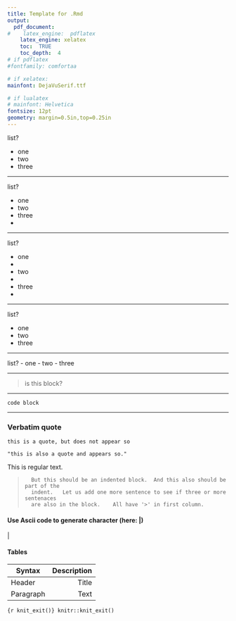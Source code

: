 ```yaml
---
title: Template for .Rmd
output: 
  pdf_document:
#    latex_engine:  pdflatex
    latex_engine: xelatex
    toc:  TRUE
    toc_depth:  4
# if pdflatex
#fontfamily: comfortaa 

# if xelatex:
mainfont: DejaVuSerif.ttf

# if lualatex
# mainfont: Helvetica
fontsize: 12pt
geometry: margin=0.5in,top=0.25in
---
```



<!--  

commments 


!pandoc % -o ~/Downloads/print_and_delete/examples.html

/home/jim/.config/nvim/templates/skeleton.Rmd

-->


list?

- one 
- two
- three

***

list?
* one
* two
* three
*

*** 

list?
* one 
*
* two
*
* three
*

***
list?
-	one 
-	two 
-	three

***
list?
	-	one
	- two
	- three
	

***

>	is this block?
***

	
` code block ` 
*** 

### Verbatim quote

`this is a quote, but does not appear so`

`"this is also a quote and appears so."`


This is regular text.

>		But this should be an indented block.  And this also should be part of the
>		indent.   Let us add one more sentence to see if three or more sentenaces
>		are also in the block.    All have '>' in first column.
>
>
>

#### Use Ascii  code to generate character (here:  |)

&#124;


#### Tables

| Syntax      |     Description|
| ----------- |       ---:     |
| Header      |    Title       |
| Paragraph   |    Text        |

```{r knit_exit()} knitr::knit_exit() ```
 
